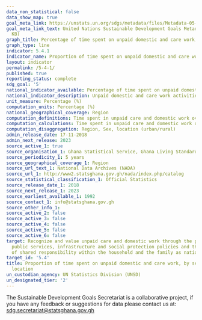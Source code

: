 ```yaml
---
data_non_statistical: false
data_show_map: true
goal_meta_link: https://unstats.un.org/sdgs/metadata/files/Metadata-05-04-01.pdf
goal_meta_link_text: United Nations Sustainable Development Goals Metadata (PDF 337
  KB)
graph_title: Percentage of time spent on unpaid domestic and care work, by sex, age group and location
graph_type: line
indicator: 5.4.1
indicator_name: Proportion of time spent on unpaid domestic and care work, by sex, age and location
layout: indicator
permalink: /5-4-1/
published: true
reporting_status: complete
sdg_goal: '5'
national_indicator_available: Percentage of time spent on unpaid domestic and care work, by sex, age group and location
national_indicator_description: Unpaid domestic and care work activities include the unpaid production of goods for own final consumption, these include:(Unpaid work that involves the production of goods for self‐consumption (e.g., collecting water or firewood); (Unpaid work that involves the provision of services for self‐consumption (e.g., cooking or cleaning as well as person‐to‐person care for other people); and(‘Voluntary work’ which consists of service or activity undertaken without pay for the benefit of the community, the environment, and persons other than close relatives or those within the household.
unit_measure: Percentage (%)
computation_units: Percentage (%)
national_geographical_coverage: Region
computation_definitions: Time spent in unpaid care and domestic work over the total time spent in all work.
computation_calculations: Time spent in unpaid care and domestic work divided by total time and multiplied by 100 (disaggregated by sex, region and location).
computation_disaggregation: Region, Sex, location (urban/rural)
admin_release_date: 17-11-2018
admin_next_release: 2023
source_active_1: true
source_organisation_1: Ghana Statistical Service, Ghana Living Standards Survey
source_periodicity_1: 5 years 
source_geographical_coverage_1: Region
source_url_text_1: National Data Archives (NADA)
source_url_1: http://www2.statsghana.gov.gh/nada/index.php/catalog 
source_statistical_classification_1: Official Statistics
source_release_date_1: 2018
source_next_release_1: 2023
source_earliest_available_1: 1992
source_contact_1: info@statsghana.gov.gh
source_other_info_1:
source_active_2: false
source_active_3: false
source_active_4: false
source_active_5: false
source_active_6: false
target: Recognize and value unpaid care and domestic work through the provision of
  public services, infrastructure and social protection policies and the promotion
  of shared responsibility within the household and the family as nationally appropriate
target_id: '5.4'
title: Proportion of time spent on unpaid domestic and care work, by sex, age and
  location
un_custodian_agency: UN Statistics Division (UNSD)
un_designated_tier: '2'
---
```


The Sustainable Development Goals Secretariat is a collaborative project, if you have any feedback or suggestions for data please contact us at: sdg.secretariat@statsghana.gov.gh
